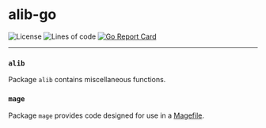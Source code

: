 # alib-go

![License](https://img.shields.io/github/license/codemicro/alib-go) ![Lines of code](https://img.shields.io/tokei/lines/github/codemicro/alib-go) [![Go Report Card](https://goreportcard.com/badge/github.com/codemicro/alib-go)](https://goreportcard.com/report/github.com/codemicro/alib-go)

----

### `alib`

Package `alib` contains miscellaneous functions.

### `mage`

Package `mage` provides code designed for use in a [Magefile](https://www.magefile.org).
